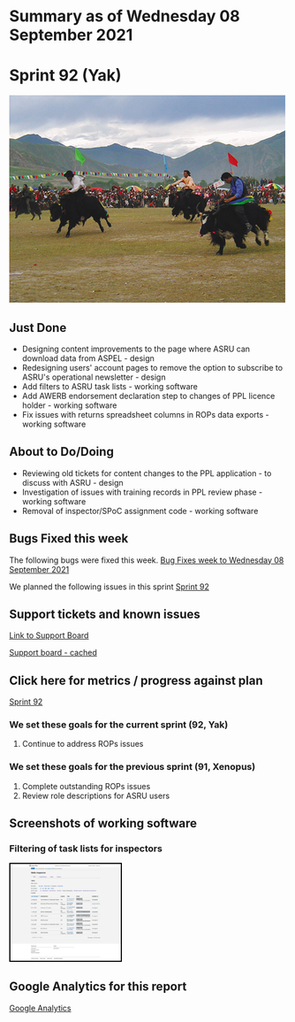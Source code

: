 # Summary as of Wednesday 08 September 2021 

# Sprint 92 (Yak)

![Yak racing](graphs/yak2.jpg)

## Just Done
* Designing content improvements to the page where ASRU can download data from ASPEL - design
* Redesigning users' account pages to remove the option to subscribe to ASRU's operational newsletter - design
* Add filters to ASRU task lists - working software
* Add AWERB endorsement declaration step to changes of PPL licence holder - working software
* Fix issues with returns spreadsheet columns in ROPs data exports - working software

## About to Do/Doing
* Reviewing old tickets for content changes to the PPL application - to discuss with ASRU - design
* Investigation of issues with training records in PPL review phase - working software
* Removal of inspector/SPoC assignment code - working software

## Bugs Fixed this week
The following bugs were fixed this week.
[Bug Fixes week to Wednesday 08 September 2021](graphs/bugs08092021.png)

We planned the following issues in this sprint 
[Sprint 92](graphs/sprint08092021.png)

## Support tickets and known issues
[Link to Support Board](https://collaboration.homeoffice.gov.uk/jira/secure/RapidBoard.jspa?rapidView=1717&selectedIssue=ASSB-253)

[Support board - cached](graphs/supportBoard08092021.png)

## Click here for metrics / progress against plan
[Sprint 92](graphs/progress08092021.png)


### We set these goals for the current sprint (92, Yak)
1. Continue to address ROPs issues

### We set these goals for the previous sprint (91, Xenopus)
1. Complete outstanding ROPs issues 
2. Review role descriptions for ASRU users

## Screenshots of working software
### Filtering of task lists for inspectors
<a href="graphs/proto1_08092021.png"><img src="graphs/proto1_08092021.png" alt="HTML5 Icon" width="200" style="border:2px solid black"></a>
<br>


## Google Analytics for this report
[Google Analytics](graphs/GA08092021.png)

